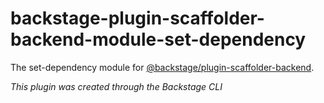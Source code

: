 # backstage-plugin-scaffolder-backend-module-set-dependency

The set-dependency module for [@backstage/plugin-scaffolder-backend](https://www.npmjs.com/package/@backstage/plugin-scaffolder-backend).

_This plugin was created through the Backstage CLI_
